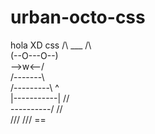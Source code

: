 # urban-octo-css
hola XD css
   /\ ___ /\                          
  (--O---O--)                   
   \-->w<--/             
   /-------\           
  /---------\     ^   
 |-----------|   //   
  \----------/  //    
    ///  /// ==   
